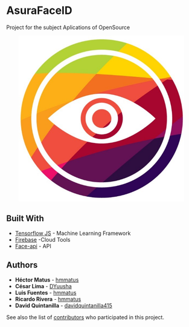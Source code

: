 # AsuraFaceID
Project for the subject Aplications of OpenSource

<p align="center">
  <img src="logo.jpeg" alt="Iron Bank"
       width="438" height="438">
</p>

## Built With

* [Tensorflow JS](https://github.com/tensorflow/tfjs-core) - Machine Learning Framework
* [Firebase](https://firebase.google.com/?hl=es) -Cloud Tools
* [Face-api](https://justadudewhohacks.github.io/face-api.js/docs/globals.html) - API

## Authors

* **Héctor Matus**  - [hmmatus](https://github.com/hmmatus)
* **César Lima**  - [DYuusha](https://github.com/DYuusha)
* **Luis Fuentes**  - [hmmatus](https://github.com/hmmatus)
* **Ricardo Rivera**  - [hmmatus](https://github.com/hmmatus)
* **David Quintanilla** - [davidquintanilla415](https://github.com/davequinta)

See also the list of [contributors](https://github.com/AsuraFaceID/contributors) who participated in this project.




